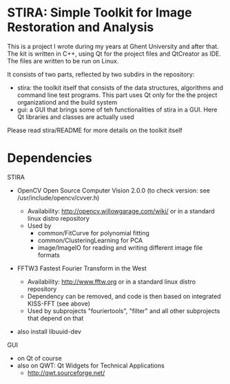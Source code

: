 # STIRA: Simple Toolkit for Image Restoration and Analysis

This is a project I wrote during my years at Ghent University and after that. The kit is written in C++, 
using Qt for the project files and QtCreator as IDE. The files are written to be run on Linux.

It consists of two parts, reflected by two subdirs in the repository:
- stira: the toolkit itself that consists of the data structures, algorithms and command line test programs. 
         This part uses Qt only for the the project organizationd and the build system
- gui:   a GUI that brings some of teh functionalities of stira in a GUI. Here Qt libraries and classes are 
         actually used 
  
Please read stira/README for more details on the toolkit itself

Dependencies
============
STIRA
 * OpenCV Open Source Computer Vision 2.0.0 (to check version: see /usr/include/opencv/cvver.h)
    - Availability: http://opencv.willowgarage.com/wiki/ or in a standard linux distro repository
    - Used by 
       - common/FitCurve for polynomial fitting
       - common/ClusteringLearning for PCA
       - image/ImageIO for reading and writing different image file formats

 * FFTW3 Fastest Fourier Transform in the West 
    - Availability: http://www.fftw.org or in a standard linux distro repository
    - Dependency can be removed, and code is then based on integrated KISS-FFT (see above)
    - Used by subprojects "fouriertools", "filter" and all other subprojects that depend on that

 * also install libuuid-dev

GUI
 * on Qt of course
 * also on QWT: Qt Widgets for Technical Applications
    - http://qwt.sourceforge.net/
